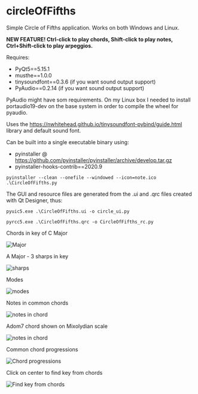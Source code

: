 # circleOfFifths
Simple Circle of Fifths application. Works on both Windows and Linux.

<b>NEW FEATURE! Ctrl-click to play chords, Shift-click to play notes, Ctrl+Shift-click to play arpeggios.</b>

Requires:
- PyQt5==5.15.1
- musthe==1.0.0
- tinysoundfont==0.3.6 (if you want sound output support)
- PyAudio==0.2.14 (if you want sound output support)

PyAudio might have som requirements. On my Linux box I needed to install portaudio19-dev on the base system in order to compile the wheel for pyaudio.

Uses the https://nwhitehead.github.io/tinysoundfont-pybind/guide.html library and default sound font. 

Can be built into a single executable binary using:
- pyinstaller @ https://github.com/pyinstaller/pyinstaller/archive/develop.tar.gz
- pyinstaller-hooks-contrib==2020.9

 `pyinstaller --clean --onefile --windowed --icon=note.ico .\CircleOfFifths.py`
 
 The GUI and resource files are generated from the .ui and .qrc files created with Qt Designer, thus:
 
 `pyuic5.exe .\CircleOfFifths.ui -o circle_ui.py`
 
 `pyrcc5.exe .\CircleOfFifths.qrc -o CircleOfFifths_rc.py`
 
Chords in key of C Major

![Major](/1.png)

A Major - 3 sharps in key

![sharps](/2.png)

Modes

![modes](/3.png)

Notes in common chords

![notes in chord](/4.png)

Adom7 chord shown on Mixolydian scale

![notes in chord](/5.png)

Common chord progressions

![Chord progressions](/6.png)

Click on center to find key from chords

![Find key from chords](/7.png)



